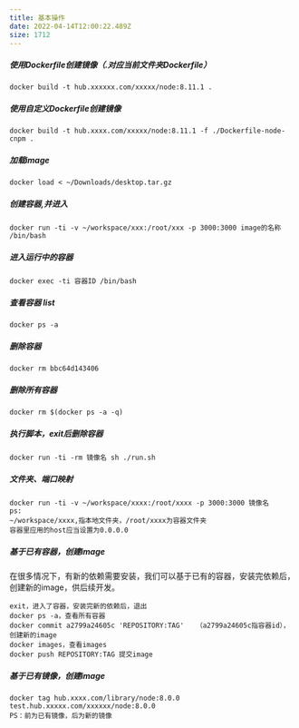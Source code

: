 ```yaml
---
title: 基本操作
date: 2022-04-14T12:00:22.489Z
size: 1712
---
```

##### 使用Dockerfile创建镜像（.对应当前文件夹Dockerfile）

```
docker build -t hub.xxxxxx.com/xxxxx/node:8.11.1 .
```

##### 使用自定义Dockerfile创建镜像

`docker build -t hub.xxxx.com/xxxxx/node:8.11.1 -f ./Dockerfile-node-cnpm .`

##### 加载image

```
docker load < ~/Downloads/desktop.tar.gz
```

##### 创建容器,并进入

```
docker run -ti -v ~/workspace/xxx:/root/xxx -p 3000:3000 image的名称 /bin/bash
```

##### 进入运行中的容器

```
docker exec -ti 容器ID /bin/bash
```

##### 查看容器 list

```
docker ps -a
```

##### 删除容器

```
docker rm bbc64d143406
```

##### 删除所有容器

```
docker rm $(docker ps -a -q)
```

##### 执行脚本，exit后删除容器

```
docker run -ti -rm 镜像名 sh ./run.sh
```

##### 文件夹、端口映射

```
docker run -ti -v ~/workspace/xxxx:/root/xxxx -p 3000:3000 镜像名
ps:
~/workspace/xxxx,指本地文件夹，/root/xxxx为容器文件夹
容器里应用的host应当设置为0.0.0.0
```

##### 基于已有容器，创建image

在很多情况下，有新的依赖需要安装，我们可以基于已有的容器，安装完依赖后，创建新的image，供后续开发。

```
exit，进入了容器，安装完新的依赖后，退出
docker ps -a，查看所有容器
docker commit a2799a24605c 'REPOSITORY:TAG'   （a2799a24605c指容器id）， 创建新的image
docker images，查看images
docker push REPOSITORY:TAG 提交image
```

##### 基于已有镜像，创建image

```docker tag hub.xxxx.com/library/node:8.0.0 test.hub.xxxxx.com/xxxxxx/node:8.0.0
docker tag hub.xxxx.com/library/node:8.0.0 test.hub.xxxxx.com/xxxxxx/node:8.0.0
PS：前为已有镜像，后为新的镜像
```

